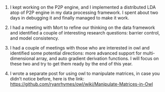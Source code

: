 1. I kept working on the P2P engine, and I implemented a distributed LDA atop of P2P engine in my data processing framework. I spent about two days in debugging it and finally managed to make it work.

2. I had a meeting with Mort to refine our thinking on the data framework and identified a couple of interesting research questions: barrier control, and model consistency.

3. I had a couple of meetings with those who are interested in owl and identified some potential directions: more advanced support for multi-dimensional array, and auto gradient derivation functions. I will focus on these two and try to get them ready by the end of this year.

4. I wrote a separate post for using owl to manipulate matrices, in case you didn’t notice before, here is the link: https://github.com/ryanrhymes/owl/wiki/Manipulate-Matrices-in-Owl
